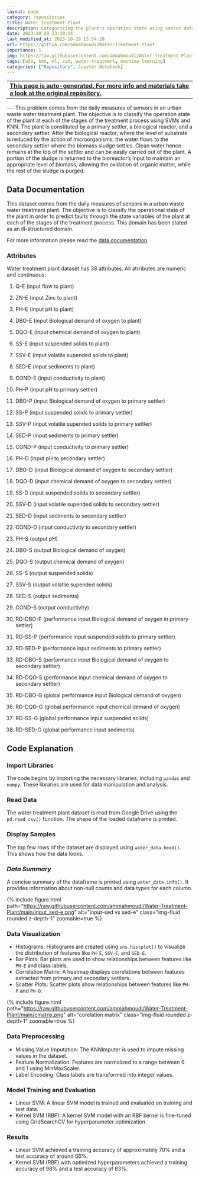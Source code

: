 ```yaml
---
layout: page
category: repositories
title: Water Treatment Plant
description: Categorizing the plant's operation state using sensor data suing SVMs.
date: 2023-10-29 13:39:24 
last_modified_at: 2023-10-29 13:54:28 
url: https://github.com/ammahmoudi/Water-Treatment-Plant
importance: 1
img: https://raw.githubusercontent.com/ammahmoudi/Water-Treatment-Plant/main/input_sed-e.png
tags: [eda, knn, ml, svm, water-treatment, machine-learning]
categories: ["Repository", Jupyter Notebook]
---
```

<div id="open-in-github" > <table class="table-cv list-group-table"> <tbody> <tr>    <td class="list-group-name"><b>   <a href="https://github.com/ammahmoudi/Water-Treatment-Plant" rel="external nofollow noopener" target="_blank"><i class="fa-brands fa-github"></i> This page is auto-generated. For more info and materials take a look at the original repository.</a> </b></td></tr> </tbody> </table></div>
---
This problem comes from the daily measures of sensors in an urban waste water treatment plant. The objective is to classify the operation state of the plant at each of the stages of the treatment process using SVMs and KNN.
The plant is constituted by a primary settler, a biological reactor, and a secondary settler. After the biological reactor, where the level of substrate is reduced by the action of microorganisms, the water flows to the secondary settler where the biomass sludge settles. Clean water hence remains at the top of the settler and can be easily carried out of the plant. A portion of the sludge is returned to the bioreactor’s input to maintain an appropriate level of biomass, allowing the oxidation of organic matter, while the rest of the sludge is purged.


## Data Documentation

This dataset comes from the daily measures of sensors in a urban waste water treatment plant. The objective is to classify the operational state of the plant in order to predict faults through the state variables of the plant at each of the stages of the treatment process. This domain has been stated as an ill-structured domain.

For more information please read the [data documentation](https://data.world/uci/water-treatment-plant).


### Attributes
Water treatment plant dataset has 38 attributes. All atrributes are numeric and continuous:
1. Q-E (input flow to plant)

2. ZN-E (input Zinc to plant)

3. PH-E (input pH to plant)

4. DBO-E (input Biological demand of oxygen to plant)

5. DQO-E (input chemical demand of oxygen to plant)

6. SS-E (input suspended solids to plant)

7. SSV-E (input volatile supended solids to plant)

8. SED-E (input sediments to plant)

9. COND-E (input conductivity to plant)

10. PH-P (input pH to primary settler)

11. DBO-P (input Biological demand of oxygen to primary settler)

12. SS-P (input suspended solids to primary settler)

13. SSV-P (input volatile supended solids to primary settler)

14. SED-P (input sediments to primary settler)

15. COND-P (input conductivity to primary settler)

16. PH-D (input pH to secondary settler)

17. DBO-D (input Biological demand of oxygen to secondary settler)

18. DQO-D (input chemical demand of oxygen to secondary settler)

19. SS-D (input suspended solids to secondary settler)

20. SSV-D (input volatile supended solids to secondary settler)

21. SED-D (input sediments to secondary settler)

22. COND-D (input conductivity to secondary settler)

23. PH-S (output pH)

24. DBO-S (output Biological demand of oxygen)

25. DQO-S (output chemical demand of oxygen)

26. SS-S (output suspended solids)

27. SSV-S (output volatile supended solids)

28. SED-S (output sediments)

29. COND-S (output conductivity)

30. RD-DBO-P (performance input Biological demand of oxygen in 
primary settler)

31. RD-SS-P (performance input suspended solids to primary settler)

32. RD-SED-P (performance input sediments to primary settler)

33. RD-DBO-S (performance input Biological demand of oxygen to secondary settler)

34. RD-DQO-S (performance input chemical demand of oxygen to secondary settler)

35. RD-DBO-G (global performance input Biological demand of oxygen)

36. RD-DQO-G (global performance input chemical demand of oxygen)

37. RD-SS-G (global performance input suspended solids)

38. RD-SED-G (global performance input sediments)


## Code Explanation

### **Import Libraries**
The code begins by importing the necessary libraries, including `pandas` and `numpy`. These libraries are used for data manipulation and analysis.

### **Read Data**
The water treatment plant dataset is read from Google Drive using the `pd.read_csv()` function. The shape of the loaded dataframe is printed.

### **Display Samples**
The top few rows of the dataset are displayed using `water_data.head()`. This shows how the data looks.

### *Data Summary*
A concise summary of the dataframe is printed using `water_data.info()`. It provides information about non-null counts and data types for each column.

{% include figure.html path="https://raw.githubusercontent.com/ammahmoudi/Water-Treatment-Plant/main/input_sed-e.png" alt="input-sed vs sed-e" class="img-fluid rounded z-depth-1" zoomable=true %}

### **Data Visualization**

- Histograms: Histograms are created using `sns.histplot()` to visualize the distribution of features like `PH-E`, `SSV-E`, and `SED-E`.
- Bar Plots: Bar plots are used to show relationships between features like `PH-E` and class labels.
- Correlation Matrix: A heatmap displays correlations between features extracted from primary and secondary settlers.
- Scatter Plots: Scatter plots show relationships between features like `PH-P` and `PH-D`.

{% include figure.html path="https://raw.githubusercontent.com/ammahmoudi/Water-Treatment-Plant/main/cmatrix.png" alt="corelation matrix" class="img-fluid rounded z-depth-1" zoomable=true %}

### **Data Preprocessing**

- Missing Value Imputation: The KNNImputer is used to impute missing values in the dataset.
- Feature Normalization: Features are normalized to a range between 0 and 1 using MinMaxScaler.
- Label Encoding: Class labels are transformed into integer values.

### **Model Training and Evaluation**

- Linear SVM: A linear SVM model is trained and evaluated on training and test data.
- Kernel SVM (RBF): A kernel SVM model with an RBF kernel is fine-tuned using GridSearchCV for hyperparameter optimization.

### **Results**
- Linear SVM achieved a training accuracy of approximately 70% and a test accuracy of around 66%.
- Kernel SVM (RBF) with optimized hyperparameters achieved a training accuracy of 98% and a test accuracy of 83%.
